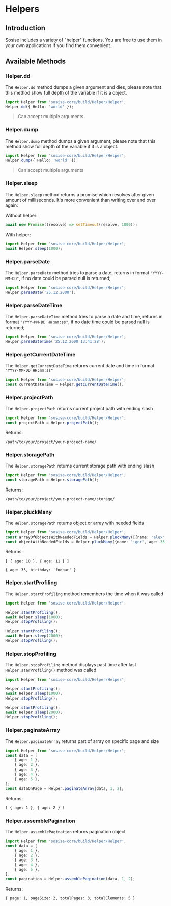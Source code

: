 # Helpers
## Introduction
Sosise includes a variety of "helper" functions. You are free to use them in your own applications if you find them convenient.

## Available Methods
### Helper.dd
The `Helper.dd` method dumps a given argument and dies, please note that this method show full depth of the variable if it is a object.

``` typescript
import Helper from 'sosise-core/build/Helper/Helper';
Helper.dd({ Hello: 'world' });
```

> Can accept multiple arguments

### Helper.dump
The `Helper.dump` method dumps a given argument, please note that this method show full depth of the variable if it is a object.

``` typescript
import Helper from 'sosise-core/build/Helper/Helper';
Helper.dump({ Hello: 'world' });
```

> Can accept multiple arguments

### Helper.sleep
The `Helper.sleep` method returns a promise which resolves after given amount of milliseconds.
It's more convenient than writing over and over again:

Without helper:
```typescript
await new Promise((resolve) => setTimeout(resolve, 1000));
```

With helper:
``` typescript
import Helper from 'sosise-core/build/Helper/Helper';
await Helper.sleep(1000);
```

### Helper.parseDate
The `Helper.parseDate` method tries to parse a date, returns in format `"YYYY-MM-DD"`, if no date could be parsed null is returned;

``` typescript
import Helper from 'sosise-core/build/Helper/Helper';
Helper.parseDate('25.12.2000');
```

### Helper.parseDateTime
The `Helper.parseDateTime` method tries to parse a date and time, returns in format `"YYYY-MM-DD HH:mm:ss"`, if no date time could be parsed null is returned;

``` typescript
import Helper from 'sosise-core/build/Helper/Helper';
Helper.parseDateTime('25.12.2000 13:41:28');
```

### Helper.getCurrentDateTime
The `Helper.getCurrentDateTime` returns current date and time in format `"YYYY-MM-DD HH:mm:ss"`

``` typescript
import Helper from 'sosise-core/build/Helper/Helper';
const currentDateTime = Helper.getCurrentDateTime();
```

### Helper.projectPath
The `Helper.projectPath` returns current project path with ending slash
``` typescript
import Helper from 'sosise-core/build/Helper/Helper';
const projectPath = Helper.projectPath();
```

Returns:
```
/path/to/your/project/your-project-name/
```

### Helper.storagePath
The `Helper.storagePath` returns current storage path with ending slash
``` typescript
import Helper from 'sosise-core/build/Helper/Helper';
const storagePath = Helper.storagePath();
```

Returns:
```
/path/to/your/project/your-project-name/storage/
```

### Helper.pluckMany
The `Helper.storagePath` returns object or array with needed fields
```typescript
import Helper from 'sosise-core/build/Helper/Helper';
const arrayOfObjectsWithNeededFields = Helper.pluckMany([{name: 'alex', age: 10}, {name: 'sharon', age: 11}], ['age']);
const objectWithNeededFields = Helper.pluckMany({name: 'igor', age: 33, birthday: 'foobar'}, ['age', 'birthday']);
```

Returns:
```
[ { age: 10 }, { age: 11 } ]

{ age: 33, birthday: 'foobar' }
```

### Helper.startProfiling
The `Helper.startProfiling` method remembers the time when it was called
```typescript
import Helper from 'sosise-core/build/Helper/Helper';

Helper.startProfiling();
await Helper.sleep(1000);
Helper.stopProfiling();

Helper.startProfiling();
await Helper.sleep(2000);
Helper.stopProfiling();
```

### Helper.stopProfiling
The `Helper.stopProfiling` method displays past time after last `Helper.starProfiling()` method was called
```typescript
import Helper from 'sosise-core/build/Helper/Helper';

Helper.startProfiling();
await Helper.sleep(1000);
Helper.stopProfiling();

Helper.startProfiling();
await Helper.sleep(2000);
Helper.stopProfiling();
```

### Helper.paginateArray
The `Helper.paginateArray` returns part of array on specific page and size
```typescript
import Helper from 'sosise-core/build/Helper/Helper';
const data = [
    { age: 1 },
    { age: 2 },
    { age: 3 },
    { age: 4 },
    { age: 5 },
];
const dataOnPage = Helper.paginateArray(data, 1, 2);
```

Returns:
```
[ { age: 1 }, { age: 2 } ]
```

### Helper.assemblePagination
The `Helper.assemblePagination` returns pagination object
```typescript
import Helper from 'sosise-core/build/Helper/Helper';
const data = [
    { age: 1 },
    { age: 2 },
    { age: 3 },
    { age: 4 },
    { age: 5 },
];
const pagination = Helper.assemblePagination(data, 1, 2);
```

Returns:
```
{ page: 1, pageSize: 2, totalPages: 3, totalElements: 5 }
```